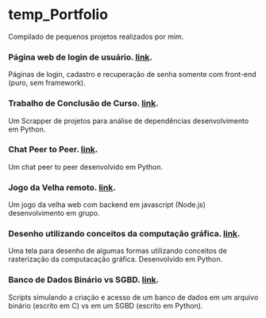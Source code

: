 # temp_Portfolio
Compilado de pequenos projetos realizados por mim.

### Página web de login de usuário. [link](https://github.com/CaioSR/frontend-av).
Páginas de login, cadastro e recuperação de senha somente com front-end (puro, sem framework).

### Trabalho de Conclusão de Curso. [link](https://github.com/CaioSR/deps-ahoy).
Um Scrapper de projetos para análise de dependências desenvolvimento em Python.

### Chat Peer to Peer. [link](https://github.com/CaioSR/P2PChat).
Um chat peer to peer desenvolvido em Python.

### Jogo da Velha remoto. [link](https://github.com/the-tictactoe-brothers/tic-tac-toe).
Um jogo da velha web com backend em javascript (Node.js) desenvolvimento em grupo.

### Desenho utilizando conceitos da computação gráfica. [link](https://github.com/CaioSR/GUI).
Uma tela para desenho de algumas formas utilizando conceitos de rasterização da computacação gráfica. Desenvolvido em Python.

### Banco de Dados Binário vs SGBD. [link](https://github.com/CaioSR/Advanced-Databases).
Scripts simulando a criação e acesso de um banco de dados em um arquivo binário (escrito em C) vs em um SGBD (escrito em Python).
